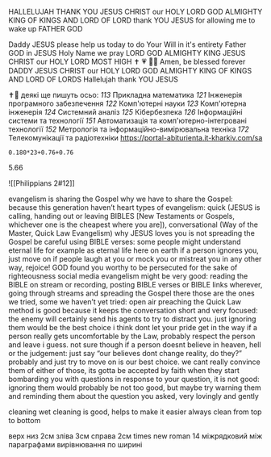 HALLELUJAH THANK YOU JESUS CHRIST our HOLY LORD GOD ALMIGHTY KING OF KINGS AND LORD OF LORD
thank YOU JESUS for allowing me to wake up FATHER GOD

Daddy JESUS please help us today to do Your Will in it's entirety Father GOD in JESUS Holy Name we pray LORD GOD ALMIGHTY KING JESUS CHRIST our HOLY LORD MOST HIGH ✝️ 💗 🙏🏼 Amen, be blessed forever DADDY JESUS CHRIST our HOLY LORD GOD ALMIGHTY KING OF KINGS AND LORD OF LORDS Hallelujah thank YOU JESUS 

✝️💞 деякі ще пишуть осьо:
*113* Прикладна математика
*121* Інженерія програмного забезпечення
*122* Комп'ютерні науки
*123* Комп'ютерна інженерія
*124* Системний аналіз
*125* Кібербезпека
*126* Інформаційні системи та технології
*151* Автоматизація та комп'ютерно-інтегровані технології
*152* Метрологія та інформаційно-вимірювальна техніка
*172* Телекомунікації та радіотехніки
https://portal-abiturienta.it-kharkiv.com/sa

```
0.180*23+0.76+0.76
```
5.66

![[Philippians 2#12]]

evangelism is sharing the Gospel
why we have to share the Gospel: because this generation haven’t heart
types of evangelism: quick (JESUS is calling, handing out or leaving BIBLES \[New Testaments or Gospels, whichever one is the cheapest where you are]), conversational (Way of the Master, Quick Law Evangelism)
why JESUS loves you is not spreading the Gospel
be careful using BIBLE verses: some people might understand eternal life for example as eternal life here on earth
if a person ignores you, just move on
if people laugh at you or mock you or mistreat you in any other way, rejoice! GOD found you worthy to be persecuted for the sake of righteousness
social media evangelism might be very good: reading the BIBLE on stream or recording, posting BIBLE verses or BIBLE links wherever, going through streams and spreading the Gospel there
those are the ones we tried, some we haven’t yet tried: open air preaching
the Quick Law method is good because it keeps the conversation short and very focused: the enemy will certainly send his agents to try to distract you. just ignoring them would be the best choice i think
dont let your pride get in the way
if a person really gets uncomfortable by the Law, probably respect the person and leave i guess. not sure though
if a person doesnt believe in heaven, hell or the judgement: just say “our believes dont change reality, do they?” probably and just try to move on is our best choice. we cant really convince them of either of those, its gotta be accepted by faith
when they start bombarding you with questions in response to your question, it is not good: ignoring them would probably be not too good, but maybe try warning them and reminding them about the question you asked, very lovingly and gently

cleaning
wet cleaning is good, helps to make it easier
always clean from top to bottom

верх низ 2см
зліва 3см
справа 2см
times new roman 14
міжрядковий між параграфами
вирівнювання по ширині
